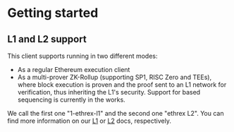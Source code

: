 # Getting started

## L1 and L2 support

This client supports running in two different modes:

- As a regular Ethereum execution client
- As a multi-prover ZK-Rollup (supporting SP1, RISC Zero and TEEs), where block execution is proven and the proof sent to an L1 network for verification, thus inheriting the L1's security. Support for based sequencing is currently in the works.

We call the first one "1-ethrex-l1" and the second one "ethrex L2".
You can find more information on our [L1](../l1) or [L2](../l2) docs, respectively.
